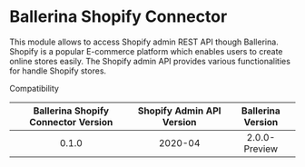 # Ballerina Shopify Connector
This module allows to access Shopify admin REST API though Ballerina. Shopify is a popular E-commerce platform which enables users to create online stores easily. The Shopify admin API provides various functionalities for handle Shopify stores.

Compatibility

| Ballerina Shopify Connector Version | Shopify Admin API Version | Ballerina Version |
|:-----------------------------------:|:-------------------------:|:-----------------:|
| 0.1.0                               | 2020-04                   | 2.0.0-Preview     |
